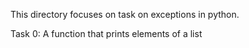 This directory focuses on  task on exceptions in python. 


Task 0: A function that prints elements of a list
